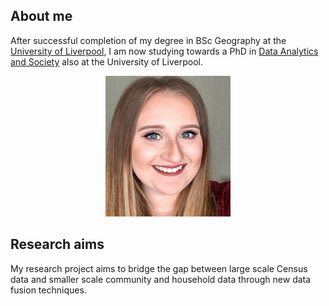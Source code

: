 ## About me

After successful completion of my degree in BSc Geography at the [University of Liverpool](https://www.liverpool.ac.uk/), I am now studying towards a PhD in [Data Analytics and Society](https://datacdt.org/) also at the University of Liverpool.

<p align="center">
  <img width="200" height="225" src="201097149.jpg">
</p>

## Research aims

My research project aims to bridge the gap between large scale Census data and smaller scale community and household data through new data fusion techniques.

